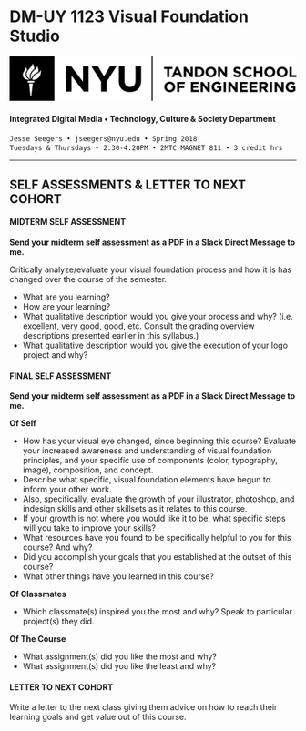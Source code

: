 # DM-UY 1123 Visual Foundation Studio
![NYU](nyu_soe_logo.png)
#### Integrated Digital Media • Technology, Culture & Society Department 
    Jesse Seegers • jseegers@nyu.edu • Spring 2018 
    Tuesdays & Thursdays • 2:30-4:20PM • 2MTC MAGNET 811 • 3 credit hrs
---


## SELF ASSESSMENTS & LETTER TO NEXT COHORT

#### MIDTERM SELF ASSESSMENT  

**Send your midterm self assessment as a PDF in a Slack Direct Message to me.**

Critically analyze/evaluate your visual foundation process and how it is has changed over the course of the semester. 

* What are you learning? 
* How are your learning?
* What qualitative description would you give your process and why? (i.e. excellent, very good, good, etc. Consult the grading overview descriptions presented earlier in this syllabus.)
* What qualitative description would you give the execution of your logo project and why?


#### FINAL SELF ASSESSMENT   

**Send your midterm self assessment as a PDF in a Slack Direct Message to me.**

**Of Self**

* How has your visual eye changed, since beginning this course? Evaluate your increased awareness and understanding of visual foundation principles, and your specific use of components (color, typography, image), composition, and concept. 
* Describe what specific, visual foundation elements have begun to inform your other work. 
* Also, specifically, evaluate the growth of your illustrator, photoshop, and indesign skills and other skillsets as it relates to this course. 
* If your growth is not where you would like it to be, what specific steps will you take to improve your skills?
* What resources have you found to be specifically helpful to you for this course? And why?
* Did you accomplish your goals that you established at the outset of this course?
* What other things have you learned in this course?

**Of Classmates**

* Which classmate(s) inspired you the most and why? Speak to particular project(s) they did.

**Of The Course**

* What assignment(s) did you like the most and why?
* What assignment(s) did you like the least and why?



#### LETTER TO NEXT COHORT   

Write a letter to the next class giving them advice on how to reach their learning goals and get value out of this course.

